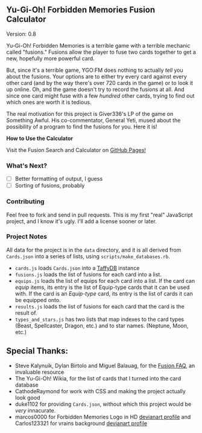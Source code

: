 ## Yu-Gi-Oh! Forbidden Memories Fusion Calculator

Version: 0.8

Yu-Gi-Oh! Forbidden Memories is a terrible game with a terrible mechanic called
"fusions." Fusions allow the player to fuse two cards together to get a new,
hopefully more powerful card.

But, since it's a terrible game, YGO:FM does nothing to actually _tell_ you
about the fusions. Your options are to either try every card against every other
card (and by the way there's over 720 cards in the game) or to look it up
online. Oh, and the game doesn't try to record the fusions at all. And since
one card might fuse with a few _hundred_ other cards, trying to find out which
ones are worth it is tedious.

The real motivation for this project is Giver336's LP of the game on Something
Awful. His co-commentator, General Yeti, mused about the possibility of a
program to find the fusions for you. Here it is!

**How to Use the Calculator**

Visit the Fusion Search and Calculator on [GitHub
Pages!](https://solumin.github.io/YGO-FM-FusionCalc/)

### What's Next?

-   [ ] Better formatting of output, I guess
-   [ ] Sorting of fusions, probably

### Contributing

Feel free to fork and send in pull requests. This is my first "real" JavaScript
project, and I know it's ugly. I'll add a license sooner or later.

### Project Notes

All data for the project is in the `data` directory, and it is all derived from
`Cards.json` into a series of lists, using `scripts/make_databases.rb`.

-   `cards.js` loads `Cards.json` into a [TaffyDB](http://www.taffydb.com/)
    instance
-   `fusions.js` loads the list of fusions for each card into a list.
-   `equips.js` loads the list of equips for each card into a list. If the card
    can _equip_ items, its entry is the list of Equip-type cards that it can be
    used with. If the card is an _Equip-type_ card, its entry is the list of cards
    it can be equipped onto.
-   `results.js` loads the list of fusions for each card that the card is the
    result of.
-   `types_and_stars.js` has two lists that map indexes to the card types (Beast,
    Spellcaster, Dragon, etc.) and to star names. (Neptune, Moon, etc.)

## Special Thanks:

-   Steve Kalynuik, Dylan Birtolo and Miguel Balauag, for the [Fusion
    FAQ](https://www.gamefaqs.com/ps/561010-yu-gi-oh-forbidden-memories/faqs/16613), an invaluable resource
-   The Yu-Gi-Oh! Wikia, for the list of cards that I turned into the card
    database
-   CathodeRaymond for work with CSS and making the project actually look good
-   duke1102 for providing `Cards.json`, without which this project would be
    _very_ innacurate.
-   marcos0000 for Forbidden Memories Logo in HD [devianart profile](https://www.deviantart.com/marcos0000) and Carlos123321 for vrains background [devianart profile](https://www.deviantart.com/carlos123321)
